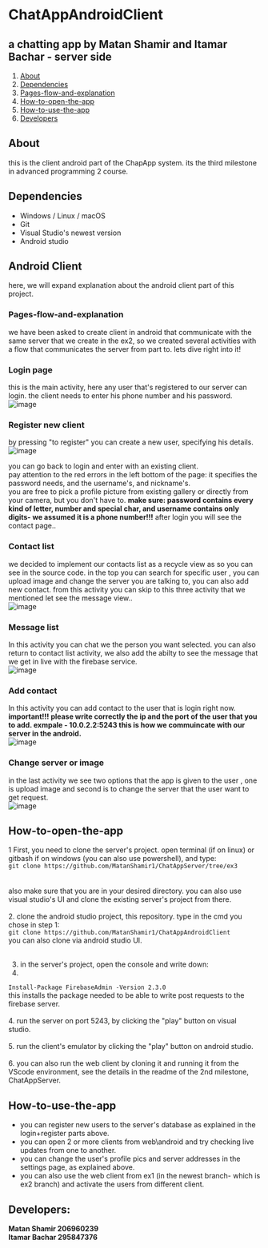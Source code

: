# ChatAppAndroidClient
## a chatting app by Matan Shamir and Itamar Bachar - server side
1. [About](#About)
2. [Dependencies](#dependencies)  
3. [Pages-flow-and-explanation](#Pages-flow-and-explanation)
4. [How-to-open-the-app](#How-to-open-the-app)
5. [How-to-use-the-app](#How-to-use-the-app)
6. [Developers](#Developers)


## About
this is the client android part of the ChapApp system. its the third milestone in advanced programming 2 course.

## Dependencies
* Windows / Linux / macOS
* Git
* Visual Studio's newest version
* Android studio

## Android Client
here, we will expand explanation about the android client part of this project.
### Pages-flow-and-explanation 
we have been asked to create client in android that communicate with the same server that we create in the ex2,
so we created several activities with a flow that communicates the server from part to. lets dive right into it!

### Login page
this is the main activity, here any user that's registered to our server can login.
the client needs to enter his phone number and his password.
<br />
![image](https://user-images.githubusercontent.com/84122241/174067442-b0f55067-d755-4e34-8414-f036133346b0.png)

### Register new client
by pressing "to register" you can create a new user, specifying his details.
<br />
![image](https://user-images.githubusercontent.com/84122241/174067709-f03ef097-58e9-4678-9291-48b887405d30.png)
<br />

you can go back to login and enter with an existing client. <br />
pay attention to the red errors in the left bottom of the page: it specifies the password needs, and the username's, and nickname's. <br />
you are free to pick a profile picture from existing gallery or directly from your camera, but you don't have to.
**make sure: password contains every kind of letter, number and special char, and username contains only digits- we assumed it is a phone number!!!**
after login you will see the contact page..

### Contact list
we decided to implement our contacts list as a recycle view as so you can see in the source code.
in the top you can search for specific user , you can upload image and change the server you are talking to, you can also add new contact. 
from this activity you can skip to this three activity that we mentioned let see the message view..
<br />
![image](https://user-images.githubusercontent.com/84122241/174068333-b501eba6-812b-479a-ae06-1f40800639fe.png)
<br />

### Message list 
In this activity you can chat we the person you want selected.
you can also return to contact list activity, we also add the abilty to see the message that we get in live with the firebase service.
<br />
![image](https://user-images.githubusercontent.com/84122241/174073143-70c8174d-4a77-4b94-a8a5-8f18aeb37c6a.png)
<br />
### Add contact
In this activity you can add contact to the user that is login right now.
**important!!! please write correctly the ip and the port of the user that you to add.
exmpale - 10.0.2.2:5243 
this is how we commuincate with our server in the android.**
<br />
![image](https://user-images.githubusercontent.com/84122241/174075353-5b7cc4dc-fade-4867-8634-1c0678e799fa.png)
<br />

### Change server or image
in the last activity we see two options that the app is given to the user , one is upload image and second is to change the server that the user want to get request.
<br />
![image](https://user-images.githubusercontent.com/84122241/174078251-439e07f7-67ce-45d0-ba0c-a98ffcd8aa53.png)
<br />
## How-to-open-the-app
1 First, you need to clone the server's project. open terminal (if on linux) or gitbash if on windows (you can also use powershell), and type:
<br />
``
  git clone https://github.com/MatanShamir1/ChatAppServer/tree/ex3
``
<br />
<br /> <br />
   also make sure that you are in your desired directory.
   you can also use visual studio's UI and clone the existing server's project from there.
 <br /> <br />
2. clone the android studio project, this repository. type in the cmd you chose in step 1: 
 <br />
 ``
  git clone https://github.com/MatanShamir1/ChatAppAndroidClient
 ``
 <br />
   you can also clone via android studio UI.
 <br /> <br />
 
3. in the server's project, open the console and write down:
4. <br />
``
  Install-Package FirebaseAdmin -Version 2.3.0
``
<br />
this installs the package needed to be able to write post requests to the firebase server. 
<br /> <br />
4. run the server on port 5243, by clicking the "play" button on visual studio.
<br /> <br />
5. run the client's emulator by clicking the "play" button on android studio.
<br /> <br />
6. you can also run the web client by cloning it and running it from the VScode environment, see the details in the readme of the 2nd milestone, ChatAppServer.

## How-to-use-the-app
* you can register new users to the server's database as explained in the login+register parts above. <br />
* you can open 2 or more clients from web\android and try checking live updates from one to another. <br />
* you can change the user's profile pics and server addresses in the settings page, as explained above. <br />
* you can also use the web client from ex1 (in the newest branch- which is ex2 branch) and activate the users from different client. <br />

## Developers:
**Matan Shamir 206960239** <br />
**Itamar Bachar 295847376**
